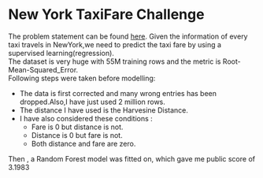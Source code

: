 # New York TaxiFare Challenge
The problem statement can be found [here](https://www.kaggle.com/c/new-york-city-taxi-fare-prediction). Given the information of every taxi travels in NewYork,we need to predict the taxi fare by using a supervised learning(regression).<br>
The dataset is very huge with 55M training rows and the metric is Root-Mean-Squared_Error.<br>
Following steps were taken before modelling:<br>
* The data is first corrected and many wrong entries has been dropped.Also,I have just used 2 million rows.
* The distance I have used is the Harvesine Distance.
* I have also considered these conditions :
  * Fare is 0 but distance is not.
  * Distance is 0 but fare is not.
  * Both distance and fare are zero.<br >
  
Then , a Random Forest model was fitted on, which gave me public score of 3.1983
